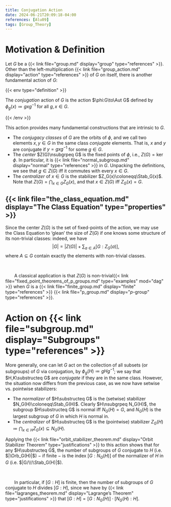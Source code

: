```yaml
---
title: Conjugation Action
date: 2024-06-21T20:09:18-04:00
references: [Alu09]
tags: [Group_Theory]
---
```


# Motivation & Definition

Let $G$ be a {{< link file="group.md" display="group" type="references" >}}. Other than the left-multiplication {{< link file="group_action.md" display="action" type="references" >}} of $G$ on itself, there is another fundamental action of $G$:

{{< env type="definition" >}}

The *conjugation* action of $G$ is the action $\phi:G\to\Aut G$ defined by $\phi_g(x)\coloneqq gxg^{-1}$ for all $g,x\in G$.

{{< /env >}}

This action provides many fundamental constructions that are intrinsic to $G$.
* The *conjugacy classes* of $G$ are the orbits of $\phi$, and we call two elements $x,y\in G$ in the same class *conjugate* elements. That is, $x$ and $y$ are conjugate if $y=gxg^{-1}$ for some $g\in G$.
* The *center* $Z(G)\nsubgrpeq G$ is the fixed points of $\phi$, i.e., $Z(G)=\ker\phi$. In particular, it is {{< link file="normal_subgroup.md" display="normal" type="references" >}} in $G$. Unpacking the definitions, we see that $g\in Z(G)$ iff it commutes with every $x\in G$.
* The *centralizer* of $x\in G$ is the stabilizer $Z_G(x)\coloneqq\Stab_G(x)$. Note that $Z(G)=\bigcap_{x\in G}Z_G(x)$, and that $x\in Z(G)$ iff $Z_G(x)=G$.

## {{< link file="the_class_equation.md" display="The Class Equation" type="properties" >}}

Since the center $Z(G)$ is the set of fixed-points of the action, we may use the Class Equation to ‘glean’ the size of $Z(G)$ if one knows some structure of its non-trivial classes: indeed, we have
$$\begin{equation}
    |G|=|Z(G)|+\sum_{a\in A}[G:Z_G(a)],
\end{equation}$$
where $A\subseteq G$ contain exactly the elements with non-trivial classes.

<br>

&emsp;&emsp;A classical application is that $Z(G)$ is non-trivial{{< link file="fixed_point_theorems_of_p_groups.md" type="examples" mod="dag" >}} when $G$ is a {{< link file="finite_group.md" display="finite" type="references" >}} {{< link file="p_group.md" display="$p$-group" type="references" >}}.

<h1 id="action_on_subgroups">Action on {{< link file="subgroup.md" display="Subgroups" type="references" >}}</h1>

More generally, one can let $G$ act on the collection of all subsets (or subgroups) of $G$ via conjugation, by $\phi_g(H)\coloneqq gHg^{-1}$; we say that $H,K\substructeq G$ are *conjugate* if they are in the same class. However, the situation now differs from the previous case, as we now have setwise vs. pointwise stabilizers:
* The *normalizer* of $H\substructeq G$ is the (setwise) stabilizer $N_G(H)\coloneqq\Stab_G(H)$. Clearly $H\nsubgrpeq N_G(H)$, the subgroup $H\substructeq G$ is normal iff $N_G(H)=G$, and $N_G(H)$ is the largest subgroup of $G$ in which $H$ is normal in.
* The *centralizer* of $H\substructeq G$ is the (pointwise) stabilizer $Z_G(H)\coloneqq\bigcap_{x\in H}Z_G(x)\subseteq N_G(H)$.

Applying the {{< link file="orbit_stabilizer_theorem.md" display="Orbit Stabilizer Theorem" type="justifications" >}} to this action shows that for any $H\substructeq G$, the number of subgroups of $G$ conjugate to $H$ (i.e. $|\Orb_G(H)|$) $-$ if finite $-$ is the index $[G:N_G(H)]$ of the normalizer of $H$ in $G$ (i.e. $|G/\\!\Stab_G(H)|$).

<br>

&emsp;&emsp;In particular, if $[G:H]$ is finite, then the number of subgroups of $G$ conjugate to $H$ divides $[G:H]$, since we have by {{< link file="lagranges_theorem.md" display="Lagrange’s Theorem" type="justifications" >}} that $[G:H]=[G:N_G(H)]\cdot[N_G(H):H]$.
